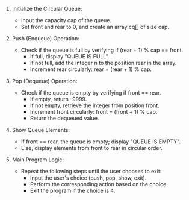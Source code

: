 1. Initialize the Circular Queue:
   - Input the capacity cap of the queue.
   - Set front and rear to 0, and create an array cq[] of size cap.

2. Push (Enqueue) Operation:
   - Check if the queue is full by verifying if (rear + 1) % cap == front.
     - If full, display "QUEUE IS FULL".
     - If not full, add the integer n to the position rear in the array.
     - Increment rear circularly: rear = (rear + 1) % cap.

3. Pop (Dequeue) Operation:
   - Check if the queue is empty by verifying if front == rear.
     - If empty, return -9999.
     - If not empty, retrieve the integer from position front.
     - Increment front circularly: front = (front + 1) % cap.
     - Return the dequeued value.

4. Show Queue Elements:
   - If front == rear, the queue is empty; display "QUEUE IS EMPTY".
   - Else, display elements from front to rear in circular order.

5. Main Program Logic:
   - Repeat the following steps until the user chooses to exit:
     - Input the user's choice (push, pop, show, exit).
     - Perform the corresponding action based on the choice.
     - Exit the program if the choice is 4.
